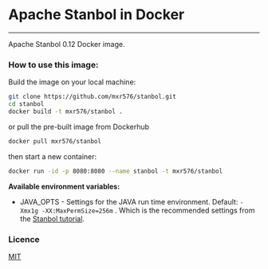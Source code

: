 # Apache Stanbol in Docker
---

Apache Stanbol 0.12 Docker image.

### How to use this image:


Build the image on your local machine:

```sh
git clone https://github.com/mxr576/stanbol.git
cd stanbol
docker build -t mxr576/stanbol .
```

or pull the pre-built image from Dockerhub

```sh
docker pull mxr576/stanbol
```

then start a new container:

```sh
docker run -id -p 8080:8080 --name stanbol -t mxr576/stanbol
```

**Available environment variables:**

 - JAVA_OPTS - Settings for the JAVA run time environment. Default: `-Xmx1g -XX:MaxPermSize=256m` . Which is the recommended settings from the [Stanbol tutorial](https://stanbol.apache.org/docs/trunk/tutorial.html).

### Licence
[MIT](https://tldrlegal.com/license/mit-license)
